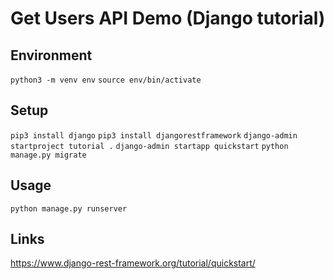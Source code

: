 # Get Users API Demo (Django tutorial)

## Environment

`python3 -m venv env`
`source env/bin/activate`

## Setup

`pip3 install django`
`pip3 install djangorestframework`
`django-admin startproject tutorial .`
`django-admin startapp quickstart`
`python manage.py migrate`

## Usage

`python manage.py runserver`

## Links

https://www.django-rest-framework.org/tutorial/quickstart/